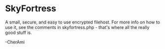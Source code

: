 SkyFortress
===========

A small, secure, and easy to use encrypted filehost. For more info on how to use it, see the comments in skyfortress.php - that's where all the really good stuff is.

-CherAmi
